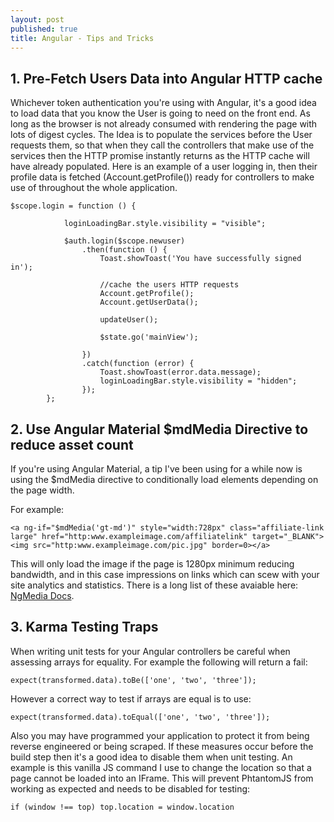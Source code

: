 ```yaml
---
layout: post
published: true
title: Angular - Tips and Tricks
---
```

## 1. Pre-Fetch Users Data into Angular HTTP cache

Whichever token authentication you're using with Angular, it's a good idea to load data that you know the User is going to need on the front end. As long as the browser is not already consumed with rendering the page with lots of digest cycles. The Idea is to populate the services before the User requests them, so that when they call the controllers that make use of the services then the HTTP promise instantly returns as the HTTP cache will have already populated. Here is an example of a user logging in, then their profile data is fetched (Account.getProfile()) ready for controllers to make use of throughout the whole application.

~~~
$scope.login = function () {

            loginLoadingBar.style.visibility = "visible";

            $auth.login($scope.newuser)
                .then(function () {
                    Toast.showToast('You have successfully signed in');

                    //cache the users HTTP requests
                    Account.getProfile();
                    Account.getUserData();

                    updateUser();

                    $state.go('mainView');

                })
                .catch(function (error) {
                    Toast.showToast(error.data.message);
                    loginLoadingBar.style.visibility = "hidden";
                });
        };
~~~

## 2. Use Angular Material $mdMedia Directive to reduce asset count

If you're using Angular Material, a tip I've been using for a while now is using the $mdMedia directive to conditionally load elements depending on the page width.

For example:
~~~
<a ng-if="$mdMedia('gt-md')" style="width:728px" class="affiliate-link large" href="http:www.exampleimage.com/affiliatelink" target="_BLANK"><img src="http:www.exampleimage.com/pic.jpg" border=0></a>
~~~

This will only load the image if the page is 1280px minimum reducing bandwidth, and in this case impressions on links which can scew with your site analytics and statistics. There is a long list of these avaiable here: [NgMedia Docs](https://material.angularjs.org/latest/api/service/$mdMedia). 

## 3. Karma Testing Traps

When writing unit tests for your Angular controllers be careful when assessing arrays for equality. For example the following will return a fail:

~~~
expect(transformed.data).toBe(['one', 'two', 'three']);
~~~

However a correct way to test if arrays are equal is to use:

~~~
expect(transformed.data).toEqual(['one', 'two', 'three']);
~~~

Also you may have programmed your application to protect it from being reverse engineered or being scraped. If these measures occur before the build step then it's a good idea to disable them when unit testing. An example is this vanilla JS command I use to change the location so that a page cannot be loaded into an IFrame. This will prevent PhtantomJS from working as expected and needs to be disabled for testing:

~~~
if (window !== top) top.location = window.location
~~~

